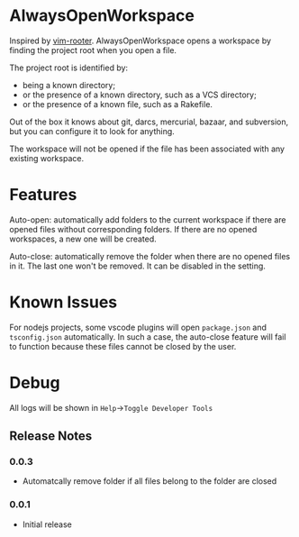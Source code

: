 # AlwaysOpenWorkspace

Inspired by [vim-rooter](https://github.com/airblade/vim-rooter). AlwaysOpenWorkspace opens a workspace by finding the project root when you open a file.

The project root is identified by:

* being a known directory;
* or the presence of a known directory, such as a VCS directory;
* or the presence of a known file, such as a Rakefile.

Out of the box it knows about git, darcs, mercurial, bazaar, and subversion, but you can configure it to look for anything.

The workspace will not be opened if the file has been associated with any existing workspace. 

# Features
Auto-open: automatically add folders to the current workspace if there are opened files without corresponding folders. If there are no opened workspaces, a new one will be created. 

Auto-close: automatically remove the folder when there are no opened files in it. The last one won't be removed. It can be disabled in the setting.

# Known Issues
For nodejs projects, some vscode plugins will open `package.json` and `tsconfig.json` automatically. In such a case, the auto-close feature will fail to function because these files cannot be closed by the user.

# Debug
All logs will be shown in `Help`->`Toggle Developer Tools`

## Release Notes

### 0.0.3
- Automatcally remove folder if all files belong to the folder are closed

### 0.0.1
- Initial release

